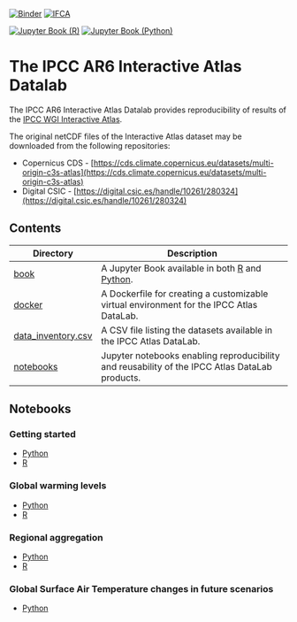 [![Binder](https://mybinder.org/badge_logo.svg)](https://mybinder.org/v2/gh/SantanderMetGroup/IPCC-Atlas-Datalab/HEAD?labpath=README.md) [![IFCA](https://img.shields.io/badge/launch-IFCA-orange)](https://hub.climate4r.ifca.es/hub/user-redirect/git-pull?repo=https%3A%2F%2Fgithub.com%2FSantanderMetGroup%2FIPCC-Atlas-Datalab&urlpath=lab%2Ftree%2FIPCC-Atlas-Datalab%2Fnotebooks%2FR%2Fgetting_started.ipynb&branch=main)

[![Jupyter Book (R)](https://img.shields.io/badge/Jupyter_Book-R-green)](https://santandermetgroup.github.io/IPCC-Atlas-Datalab/book/R/html/getting_started.html) [![Jupyter Book (Python)](https://img.shields.io/badge/Jupyter_Book-Python-green)](https://santandermetgroup.github.io/IPCC-Atlas-Datalab/book/python/html/getting_started.html)

# The IPCC AR6 Interactive Atlas Datalab

The IPCC AR6 Interactive Atlas Datalab provides reproducibility of results of the [IPCC WGI Interactive Atlas](https://interactive-atlas.ipcc.ch).

The original netCDF files of the Interactive Atlas dataset may be downloaded from the following repositories:

- Copernicus CDS - [https://cds.climate.copernicus.eu/datasets/multi-origin-c3s-atlas](https://cds.climate.copernicus.eu/datasets/multi-origin-c3s-atlas)
- Digital CSIC - [https://digital.csic.es/handle/10261/280324](https://digital.csic.es/handle/10261/280324)


## Contents

| Directory         | Description                                                                                          |
|-------------------|------------------------------------------------------------------------------------------------------|
| [book](book)                              | A Jupyter Book available in both [R](https://santandermetgroup.github.io/IPCC-Atlas-Datalab/book/R/html/getting_started.html) and [Python](https://santandermetgroup.github.io/IPCC-Atlas-Datalab/book/python/html/getting_started.html). | 
| [docker](docker)                          | A Dockerfile for creating a customizable virtual environment for the IPCC Atlas DataLab.             |
| [data\_inventory.csv](data_inventory.csv) | A CSV file listing the datasets available in the IPCC Atlas DataLab.                              |
| [notebooks](notebooks)                    | Jupyter notebooks enabling reproducibility and reusability of the IPCC Atlas DataLab products.       |

## Notebooks

### Getting started

- [Python](notebooks/python/getting_started.ipynb)
- [R](notebooks/R/getting_started.ipynb)

### Global warming levels

- [Python](notebooks/python/maps_of_change/Maps_of_change_under_global-warming-levels.ipynb)
- [R](notebooks/R/maps_of_change/Maps_of_change_under_global-warming-levels.ipynb)

### Regional aggregation

- [Python](notebooks/python/regional_aggregation/Regional_aggregation_and_visualization.ipynb)
- [R](notebooks/R/regional_aggregation/Regional_aggregation_and_visualization.ipynb)

### Global Surface Air Temperature changes in future scenarios

- [Python](notebooks/python/time-series_of_change/GSAT-change_time-series.ipynb)

